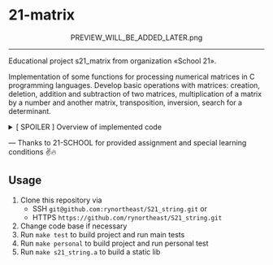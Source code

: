 
# 21-matrix

<div align="center">PREVIEW_WILL_BE_ADDED_LATER.png</div>

***

Educational project s21_matrix from organization «School 21».  
  
Implementation of some functions for processing numerical matrices in C programming languages. Develop basic operations with matrices: creation, deletion, addition and subtraction of two matrices, multiplication of a matrix by a number and another matrix, transposition, inversion, search for a determinant.

<details>
<summary>[ SPOILER ] Overview of implemented code</summary>

| No. | Function | Description | Status |
| ------ | ------ | ------ | ------ |
| 1 | int s21_create_matrix(int rows, int columns, matrix_t *result) | creating matrices | ✅ |
| 2 | void s21_remove_matrix(matrix_t *A) | cleaning of matrices | ✅ |
| 3 | int s21_eq_matrix(matrix_t *A, matrix_t *B) | matrix comparison | ✅ |
| 4 | int s21_sum_matrix(matrix_t *A, matrix_t *B, matrix_t *result) | adding matrices | ✅ |
| 5 | int s21_sub_matrix(matrix_t *A, matrix_t *B, matrix_t *result) | subtracting matrices | ✅ |
| 6 | int s21_mult_number(matrix_t *A, double number, matrix_t *result) | matrix multiplication by scalar | ✅ |
| 7 | int s21_mult_matrix(matrix_t *A, matrix_t *B, matrix_t *result) | multiplication of two matrices | ✅ |
| 8 | int s21_transpose(matrix_t *A, matrix_t *result) | matrix transpose | ✅ |
| 9 | int s21_calc_complements(matrix_t *A, matrix_t *result) | minor of matrix and matrix of algebraic complements | ✅ |
| 10 | int s21_determinant(matrix_t *A, double *result) | matrix determinant | ✅ |
| 11 | int s21_inverse_matrix(matrix_t *A, matrix_t *result) | inverse of matrix | ✅ |

</details>

— Thanks to 21-SCHOOL for provided assignment and special learning conditions ✌️🔥

## Usage

1. Clone this repository via
    - SSH `git@github.com:rynortheast/S21_string.git` or
    - HTTPS `https://github.com/rynortheast/S21_string.git`
2. Change code base if necessary
3. Run `make test` to build project and run main tests
4. Run `make personal` to build project and run personal test
5. Run `make s21_string.a` to build a static lib
